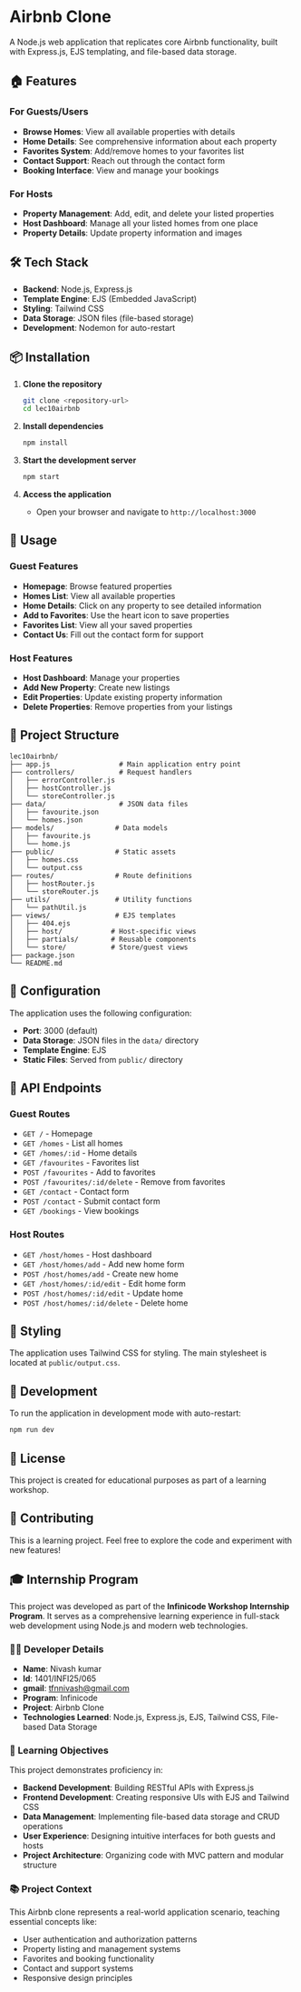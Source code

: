 # Airbnb Clone

A Node.js web application that replicates core Airbnb functionality, built with Express.js, EJS templating, and file-based data storage.

## 🏠 Features

### For Guests/Users
- **Browse Homes**: View all available properties with details
- **Home Details**: See comprehensive information about each property
- **Favorites System**: Add/remove homes to your favorites list
- **Contact Support**: Reach out through the contact form
- **Booking Interface**: View and manage your bookings

### For Hosts
- **Property Management**: Add, edit, and delete your listed properties
- **Host Dashboard**: Manage all your listed homes from one place
- **Property Details**: Update property information and images

## 🛠️ Tech Stack

- **Backend**: Node.js, Express.js
- **Template Engine**: EJS (Embedded JavaScript)
- **Styling**: Tailwind CSS
- **Data Storage**: JSON files (file-based storage)
- **Development**: Nodemon for auto-restart

## 📦 Installation

1. **Clone the repository**
   ```bash
   git clone <repository-url>
   cd lec10airbnb
   ```

2. **Install dependencies**
   ```bash
   npm install
   ```

3. **Start the development server**
   ```bash
   npm start
   ```

4. **Access the application**
   - Open your browser and navigate to `http://localhost:3000`

## 🚀 Usage

### Guest Features
- **Homepage**: Browse featured properties
- **Homes List**: View all available properties
- **Home Details**: Click on any property to see detailed information
- **Add to Favorites**: Use the heart icon to save properties
- **Favorites List**: View all your saved properties
- **Contact Us**: Fill out the contact form for support

### Host Features
- **Host Dashboard**: Manage your properties
- **Add New Property**: Create new listings
- **Edit Properties**: Update existing property information
- **Delete Properties**: Remove properties from your listings

## 📁 Project Structure

```
lec10airbnb/
├── app.js                 # Main application entry point
├── controllers/           # Request handlers
│   ├── errorController.js
│   ├── hostController.js
│   └── storeController.js
├── data/                  # JSON data files
│   ├── favourite.json
│   └── homes.json
├── models/               # Data models
│   ├── favourite.js
│   └── home.js
├── public/               # Static assets
│   ├── homes.css
│   └── output.css
├── routes/               # Route definitions
│   ├── hostRouter.js
│   └── storeRouter.js
├── utils/                # Utility functions
│   └── pathUtil.js
├── views/                # EJS templates
│   ├── 404.ejs
│   ├── host/            # Host-specific views
│   ├── partials/        # Reusable components
│   └── store/           # Store/guest views
├── package.json
└── README.md
```

## 🔧 Configuration

The application uses the following configuration:

- **Port**: 3000 (default)
- **Data Storage**: JSON files in the `data/` directory
- **Template Engine**: EJS
- **Static Files**: Served from `public/` directory

## 📝 API Endpoints

### Guest Routes
- `GET /` - Homepage
- `GET /homes` - List all homes
- `GET /homes/:id` - Home details
- `GET /favourites` - Favorites list
- `POST /favourites` - Add to favorites
- `POST /favourites/:id/delete` - Remove from favorites
- `GET /contact` - Contact form
- `POST /contact` - Submit contact form
- `GET /bookings` - View bookings

### Host Routes
- `GET /host/homes` - Host dashboard
- `GET /host/homes/add` - Add new home form
- `POST /host/homes/add` - Create new home
- `GET /host/homes/:id/edit` - Edit home form
- `POST /host/homes/:id/edit` - Update home
- `POST /host/homes/:id/delete` - Delete home

## 🎨 Styling

The application uses Tailwind CSS for styling. The main stylesheet is located at `public/output.css`.

## 🔄 Development

To run the application in development mode with auto-restart:

```bash
npm run dev
```

## 📄 License

This project is created for educational purposes as part of a learning workshop.

## 🤝 Contributing

This is a learning project. Feel free to explore the code and experiment with new features!

## 🎓 Internship Program

This project was developed as part of the **Infinicode Workshop Internship Program**. It serves as a comprehensive learning experience in full-stack web development using Node.js and modern web technologies.

### 👨‍💻 Developer Details

- **Name**: Nivash kumar
- **Id**: 1401/INFI25/065
- **gmail**: tfnnivash@gmail.com
- **Program**: Infinicode
- **Project**: Airbnb Clone
- **Technologies Learned**: Node.js, Express.js, EJS, Tailwind CSS, File-based Data Storage

### 🎯 Learning Objectives

This project demonstrates proficiency in:
- **Backend Development**: Building RESTful APIs with Express.js
- **Frontend Development**: Creating responsive UIs with EJS and Tailwind CSS
- **Data Management**: Implementing file-based data storage and CRUD operations
- **User Experience**: Designing intuitive interfaces for both guests and hosts
- **Project Architecture**: Organizing code with MVC pattern and modular structure

### 📚 Project Context

This Airbnb clone represents a real-world application scenario, teaching essential concepts like:
- User authentication and authorization patterns
- Property listing and management systems
- Favorites and booking functionality
- Contact and support systems
- Responsive design principles
